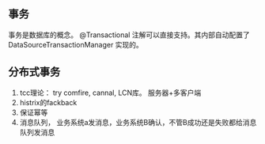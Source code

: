 ## 事务
事务是数据库的概念。 @Transactional 注解可以直接支持。其内部自动配置了 DataSourceTransactionManager 实现的。

## 分布式事务
1. tcc理论： try comfire, cannal, LCN库。 服务器+多客户端
2. histrix的fackback
3. 保证幂等
4. 消息队列， 业务系统a发消息，业务系统B确认，不管B成功还是失败都给消息队列发消息
